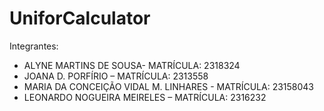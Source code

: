 # UniforCalculator
Integrantes:
  - ALYNE MARTINS DE SOUSA- MATRÍCULA: 2318324
  - JOANA D. PORFÍRIO – MATRÍCULA: 2313558
  - MARIA DA CONCEIÇÃO VIDAL M. LINHARES - MATRÍCULA: 23158043
  - LEONARDO NOGUEIRA MEIRELES – MATRÍCULA: 2316232
